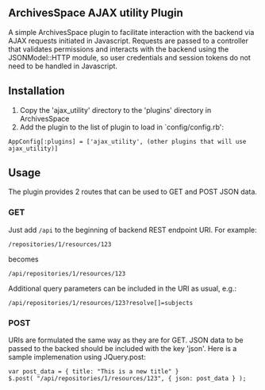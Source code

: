 ## ArchivesSpace AJAX utility Plugin

A simple ArchivesSpace plugin to facilitate interaction with the backend via AJAX requests initiated in Javascript. Requests are passed to a controller that validates permissions and interacts with the backend using the JSONModel::HTTP module, so user credentials and session tokens do not need to be handled in Javascript.

## Installation

1. Copy the 'ajax_utility' directory to the 'plugins' directory in ArchivesSpace
2. Add the plugin to the list of plugin to load in `config/config.rb':
```
AppConfig[:plugins] = ['ajax_utility', (other plugins that will use ajax_utility)]
```

## Usage

The plugin provides 2 routes that can be used to GET and POST JSON data.

### GET

Just add `/api` to the beginning of backend REST endpoint URI. For example:

```
/repositories/1/resources/123
```

becomes

```
/api/repositories/1/resources/123
```

Additional query parameters can be included in the URI as usual, e.g.:

```
/api/repositories/1/resources/123?resolve[]=subjects
```

### POST

URIs are formulated the same way as they are for GET. JSON data to be passed to the backed should be included with the key 'json'. Here is a sample implemenation using JQuery.post:


```
var post_data = { title: "This is a new title" }
$.post( "/api/repositories/1/resources/123", { json: post_data } );
```
